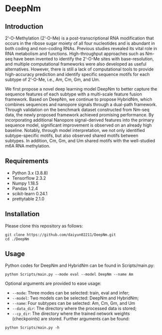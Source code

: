 # DeepNm
## Introduction
2’-O-Methylation (2’-O-Me) is a post-transcriptional RNA modification that occurs in the ribose sugar moiety of all four nucleotides and is abundant in both coding and non-coding RNAs. Previous studies revealed its vital role in RNA metabolism and functions. High-throughput approaches such as Nm-seq have been invented to identify the 2’-O-Me sites with base-resolution, and multiple computational frameworks were also developed as useful alternatives. However, there is still a lack of computational tools to provide high-accuracy prediction and identify specific sequence motifs for each subtype of 2’-O-Me, i.e., Am, Cm, Gm, and Um. 

We first propose a novel deep learning model DeepNm to better capture the sequence features of each subtype with a multi-scale feature fusion framework. Based on DeepNm, we continue to propose HybridNm, which combines sequences and nanopore signals through a dual-path framework. Through validation on the benchmark dataset constructed from Nm-seq data, the newly proposed framework achieved promising performance. By incorporating additional Nanopore signal-derived features into the primary sequence model, significant improvement is observed on an already high baseline. Notably, through model interpretation, we not only identified subtype-specific motifs, but also observed shared motifs between subtypes. In addition, Cm, Gm, and Um shared motifs with the well-studied m6A RNA methylation.
## Requirements
- Python 3.x (3.8.8)
- Tensorflow 2.3.2
- Numpy 1.18.5
- Pandas 1.2.4
- scikit-learn 0.24.1
- prettytable 2.1.0 
## Installation
Please clone this repository as follows:
```
git clone https://github.com/daiyun02211/DeepNm.git
cd ./DeepNm
```
## Usage
Python codes for DeepNm and HybridNm can be found in Scripts/main.py:
```
python Scripts/main.py --mode eval --model DeepNm --name Am
```
Optional arguments are provided to ease usage:
- ``--mode``: Three modes can be selected: train, eval and infer;
- ``--model``: Two models can be selected: DeepNm and HybridNm;
- ``--name``: Four subtypes can be selected: Am, Cm, Gm, and Um
- ``--data_dir``: The directory where the processed data is stored;
- ``--cp_dir``: The directory where the trained network weights (checkpoints) are stored.
Further arguments can be found:
```
python Scripts/main.py -h
```